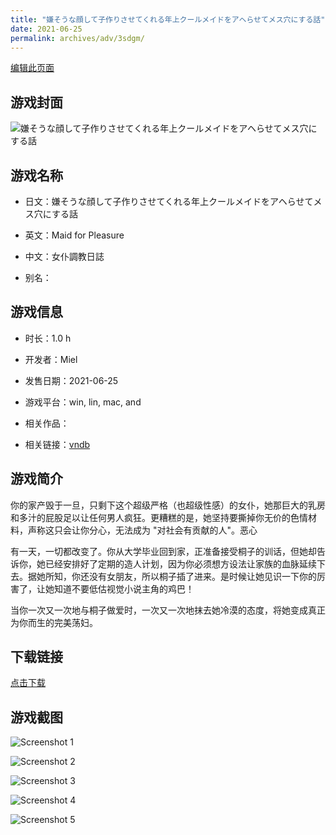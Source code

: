 ```yaml
---
title: "嫌そうな顔して子作りさせてくれる年上クールメイドをアヘらせてメス穴にする話"
date: 2021-06-25
permalink: archives/adv/3sdgm/
---
```

[编辑此页面](https://github.com/ACG-3/ADV3-source/blob/main/source/_posts/%E5%AB%8C%E3%81%9D%E3%81%86%E3%81%AA%E9%A1%94%E3%81%97%E3%81%A6%E5%AD%90%E4%BD%9C%E3%82%8A%E3%81%95%E3%81%9B%E3%81%A6%E3%81%8F%E3%82%8C%E3%82%8B%E5%B9%B4%E4%B8%8A%E3%82%AF%E3%83%BC%E3%83%AB%E3%83%A1%E3%82%A4%E3%83%89%E3%82%92%E3%82%A2%E3%83%98%E3%82%89%E3%81%9B%E3%81%A6%E3%83%A1%E3%82%B9%E7%A9%B4%E3%81%AB%E3%81%99%E3%82%8B%E8%A9%B1.md)

## 游戏封面

![嫌そうな顔して子作りさせてくれる年上クールメイドをアヘらせてメス穴にする話](https://pan.timero.xyz/d/onedrive/img_lib_001/%E5%AB%8C%E3%81%9D%E3%81%86%E3%81%AA%E9%A1%94%E3%81%97%E3%81%A6%E5%AD%90%E4%BD%9C%E3%82%8A%E3%81%95%E3%81%9B%E3%81%A6%E3%81%8F%E3%82%8C%E3%82%8B%E5%B9%B4%E4%B8%8A%E3%82%AF%E3%83%BC%E3%83%AB%E3%83%A1%E3%82%A4%E3%83%89%E3%82%92%E3%82%A2%E3%83%98%E3%82%89%E3%81%9B%E3%81%A6%E3%83%A1%E3%82%B9%E7%A9%B4%E3%81%AB%E3%81%99%E3%82%8B%E8%A9%B1_cover.avif)


## 游戏名称

- 日文：嫌そうな顔して子作りさせてくれる年上クールメイドをアヘらせてメス穴にする話
- 英文：Maid for Pleasure
- 中文：女仆調教日誌

- 别名：


## 游戏信息

- 时长：1.0 h
- 开发者：Miel
- 发售日期：2021-06-25
- 游戏平台：win, lin, mac, and
- 相关作品：

- 相关链接：[vndb](https://vndb.org/v31334)


## 游戏简介

你的家产毁于一旦，只剩下这个超级严格（也超级性感）的女仆，她那巨大的乳房和多汁的屁股足以让任何男人疯狂。更糟糕的是，她坚持要撕掉你无价的色情材料，声称这只会让你分心，无法成为 "对社会有贡献的人"。恶心

有一天，一切都改变了。你从大学毕业回到家，正准备接受桐子的训话，但她却告诉你，她已经安排好了定期的造人计划，因为你必须想方设法让家族的血脉延续下去。据她所知，你还没有女朋友，所以桐子插了进来。是时候让她见识一下你的厉害了，让她知道不要低估视觉小说主角的鸡巴！

当你一次又一次地与桐子做爱时，一次又一次地抹去她冷漠的态度，将她变成真正为你而生的完美荡妇。




## 下载链接

[点击下载](https://pan.timero.xyz/onedrive/adv_lib_001/%E5%AB%8C%E3%81%9D%E3%81%86%E3%81%AA%E9%A1%94%E3%81%97%E3%81%A6%E5%AD%90%E4%BD%9C%E3%82%8A%E3%81%95%E3%81%9B%E3%81%A6%E3%81%8F%E3%82%8C%E3%82%8B%E5%B9%B4%E4%B8%8A%E3%82%AF%E3%83%BC%E3%83%AB%E3%83%A1%E3%82%A4%E3%83%89%E3%82%92%E3%82%A2%E3%83%98%E3%82%89%E3%81%9B%E3%81%A6%E3%83%A1%E3%82%B9%E7%A9%B4%E3%81%AB%E3%81%99%E3%82%8B%E8%A9%B1)


## 游戏截图


![Screenshot 1](https://pan.timero.xyz/d/onedrive/img_lib_001/%E5%AB%8C%E3%81%9D%E3%81%86%E3%81%AA%E9%A1%94%E3%81%97%E3%81%A6%E5%AD%90%E4%BD%9C%E3%82%8A%E3%81%95%E3%81%9B%E3%81%A6%E3%81%8F%E3%82%8C%E3%82%8B%E5%B9%B4%E4%B8%8A%E3%82%AF%E3%83%BC%E3%83%AB%E3%83%A1%E3%82%A4%E3%83%89%E3%82%92%E3%82%A2%E3%83%98%E3%82%89%E3%81%9B%E3%81%A6%E3%83%A1%E3%82%B9%E7%A9%B4%E3%81%AB%E3%81%99%E3%82%8B%E8%A9%B1_Screenshot_1.avif)

![Screenshot 2](https://pan.timero.xyz/d/onedrive/img_lib_001/%E5%AB%8C%E3%81%9D%E3%81%86%E3%81%AA%E9%A1%94%E3%81%97%E3%81%A6%E5%AD%90%E4%BD%9C%E3%82%8A%E3%81%95%E3%81%9B%E3%81%A6%E3%81%8F%E3%82%8C%E3%82%8B%E5%B9%B4%E4%B8%8A%E3%82%AF%E3%83%BC%E3%83%AB%E3%83%A1%E3%82%A4%E3%83%89%E3%82%92%E3%82%A2%E3%83%98%E3%82%89%E3%81%9B%E3%81%A6%E3%83%A1%E3%82%B9%E7%A9%B4%E3%81%AB%E3%81%99%E3%82%8B%E8%A9%B1_Screenshot_2.avif)

![Screenshot 3](https://pan.timero.xyz/d/onedrive/img_lib_001/%E5%AB%8C%E3%81%9D%E3%81%86%E3%81%AA%E9%A1%94%E3%81%97%E3%81%A6%E5%AD%90%E4%BD%9C%E3%82%8A%E3%81%95%E3%81%9B%E3%81%A6%E3%81%8F%E3%82%8C%E3%82%8B%E5%B9%B4%E4%B8%8A%E3%82%AF%E3%83%BC%E3%83%AB%E3%83%A1%E3%82%A4%E3%83%89%E3%82%92%E3%82%A2%E3%83%98%E3%82%89%E3%81%9B%E3%81%A6%E3%83%A1%E3%82%B9%E7%A9%B4%E3%81%AB%E3%81%99%E3%82%8B%E8%A9%B1_Screenshot_3.avif)

![Screenshot 4](https://pan.timero.xyz/d/onedrive/img_lib_001/%E5%AB%8C%E3%81%9D%E3%81%86%E3%81%AA%E9%A1%94%E3%81%97%E3%81%A6%E5%AD%90%E4%BD%9C%E3%82%8A%E3%81%95%E3%81%9B%E3%81%A6%E3%81%8F%E3%82%8C%E3%82%8B%E5%B9%B4%E4%B8%8A%E3%82%AF%E3%83%BC%E3%83%AB%E3%83%A1%E3%82%A4%E3%83%89%E3%82%92%E3%82%A2%E3%83%98%E3%82%89%E3%81%9B%E3%81%A6%E3%83%A1%E3%82%B9%E7%A9%B4%E3%81%AB%E3%81%99%E3%82%8B%E8%A9%B1_Screenshot_4.avif)

![Screenshot 5](https://pan.timero.xyz/d/onedrive/img_lib_001/%E5%AB%8C%E3%81%9D%E3%81%86%E3%81%AA%E9%A1%94%E3%81%97%E3%81%A6%E5%AD%90%E4%BD%9C%E3%82%8A%E3%81%95%E3%81%9B%E3%81%A6%E3%81%8F%E3%82%8C%E3%82%8B%E5%B9%B4%E4%B8%8A%E3%82%AF%E3%83%BC%E3%83%AB%E3%83%A1%E3%82%A4%E3%83%89%E3%82%92%E3%82%A2%E3%83%98%E3%82%89%E3%81%9B%E3%81%A6%E3%83%A1%E3%82%B9%E7%A9%B4%E3%81%AB%E3%81%99%E3%82%8B%E8%A9%B1_Screenshot_5.avif)

